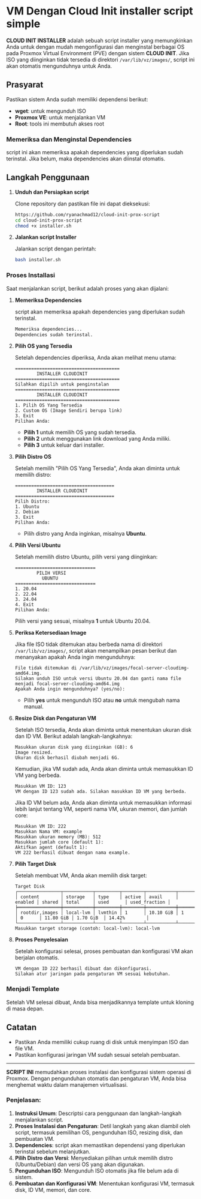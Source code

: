# VM Dengan Cloud Init installer script simple

**CLOUD INIT INSTALLER** adalah sebuah script installer yang memungkinkan Anda untuk dengan mudah mengonfigurasi dan menginstal berbagai OS pada Proxmox Virtual Environment (PVE) dengan sistem **CLOUD INIT**. Jika ISO yang diinginkan tidak tersedia di direktori `/var/lib/vz/images/`, script ini akan otomatis mengunduhnya untuk Anda.

## Prasyarat

Pastikan sistem Anda sudah memiliki dependensi berikut:
- **wget**: untuk mengunduh ISO
- **Proxmox VE**: untuk menjalankan VM
- **Root**: tools ini membutuh akses root

### Memeriksa dan Menginstal Dependencies
script ini akan memeriksa apakah dependencies yang diperlukan sudah terinstal. Jika belum, maka dependencies akan diinstal otomatis.

## Langkah Penggunaan

1. **Unduh dan Persiapkan script**
   
   Clone repository dan pastikan file ini dapat dieksekusi:
   ```bash
   https://github.com/ryanachmad12/cloud-init-prox-script
   cd cloud-init-prox-script
   chmod +x installer.sh
   ```

2. **Jalankan script Installer**
   
   Jalankan script dengan perintah:
   ```bash
   bash installer.sh
   ```

### Proses Installasi

Saat menjalankan script, berikut adalah proses yang akan dijalani:

1. **Memeriksa Dependencies**
   
   script akan memeriksa apakah dependencies yang diperlukan sudah terinstal.

   ```bash
   Memeriksa dependencies...
   Dependencies sudah terinstal.
   ```

2. **Pilih OS yang Tersedia**

   Setelah dependencies diperiksa, Anda akan melihat menu utama:

   ```
   =======================================
           INSTALLER CLOUDINIT
   =======================================
   Silahkan dipilih untuk penginstalan
   =======================================
           INSTALLER CLOUDINIT
   =======================================
   1. Pilih OS Yang Tersedia
   2. Custom OS (Image Sendiri berupa link)
   3. Exit
   Pilihan Anda: 
   ```

   - **Pilih 1** untuk memilih OS yang sudah tersedia.
   - **Pilih 2** untuk menggunakan link download yang Anda miliki.
   - **Pilih 3** untuk keluar dari installer.

3. **Pilih Distro OS**

   Setelah memilih "Pilih OS Yang Tersedia", Anda akan diminta untuk memilih distro:

   ```
   =====================================
           INSTALLER CLOUDINIT
   =====================================
   Pilih Distro:
   1. Ubuntu
   2. Debian
   3. Exit
   Pilihan Anda:
   ```

   - Pilih distro yang Anda inginkan, misalnya **Ubuntu**.

4. **Pilih Versi Ubuntu**

   Setelah memilih distro Ubuntu, pilih versi yang diinginkan:

   ```
   ==============================
           PILIH VERSI
             UBUNTU
   ==============================
   1. 20.04
   2. 22.04
   3. 24.04
   4. Exit
   Pilihan Anda:
   ```

   Pilih versi yang sesuai, misalnya **1** untuk Ubuntu 20.04.

5. **Periksa Ketersediaan Image**

   Jika file ISO tidak ditemukan atau berbeda nama di direktori `/var/lib/vz/images/`, script akan menampilkan pesan berikut dan menanyakan apakah Anda ingin mengunduhnya:

   ```
   File tidak ditemukan di /var/lib/vz/images/focal-server-cloudimg-amd64.img.
   Silakan unduh ISO untuk versi Ubuntu 20.04 dan ganti nama file menjadi focal-server-cloudimg-amd64.img
   Apakah Anda ingin mengunduhnya? (yes/no):
   ```

   - Pilih **yes** untuk mengunduh ISO atau **no** untuk mengubah nama manual.

6. **Resize Disk dan Pengaturan VM**

   Setelah ISO tersedia, Anda akan diminta untuk menentukan ukuran disk dan ID VM. Berikut adalah langkah-langkahnya:

   ```
   Masukkan ukuran disk yang diinginkan (GB): 6
   Image resized.
   Ukuran disk berhasil diubah menjadi 6G.
   ```

   Kemudian, jika VM sudah ada, Anda akan diminta untuk memasukkan ID VM yang berbeda.

   ```
   Masukkan VM ID: 123
   VM dengan ID 123 sudah ada. Silakan masukkan ID VM yang berbeda.
   ```

   Jika ID VM belum ada, Anda akan diminta untuk memasukkan informasi lebih lanjut tentang VM, seperti nama VM, ukuran memori, dan jumlah core:

   ```
   Masukkan VM ID: 222
   Masukkan Nama VM: example
   Masukkan ukuran memory (MB): 512
   Masukkan jumlah core (default 1): 
   Aktifkan agent (default 1): 
   VM 222 berhasil dibuat dengan nama example.
   ```

7. **Pilih Target Disk**

   Setelah membuat VM, Anda akan memilih disk target:

   ```
   Target Disk
   ┌────────────────┬───────────┬─────────┬────────┬───────────┬─────────┬────────┬───────────┬───────────┬───────────────┐
   │ content        │ storage   │ type    │ active │ avail     │ enabled │ shared │ total     │ used      │ used_fraction │
   ╞════════════════╪═══════════╪═════════╪════════╪═══════════╪═════════╪════════╪═══════════╪═══════════╪═══════════════╡
   │ rootdir,images │ local-lvm │ lvmthin │ 1      │ 10.10 GiB │ 1       │ 0      │ 11.80 GiB │ 1.70 GiB  │ 14.42%        │
   └────────────────┴───────────┴─────────┴────────┴───────────┴─────────┴────────┴───────────┴───────────┴───────────────┘
   Masukkan target storage (contoh: local-lvm): local-lvm 
   ```

8. **Proses Penyelesaian**

   Setelah konfigurasi selesai, proses pembuatan dan konfigurasi VM akan berjalan otomatis.

   ```
   VM dengan ID 222 berhasil dibuat dan dikonfigurasi.
   Silakan atur jaringan pada pengaturan VM sesuai kebutuhan.
   ```

### Menjadi Template

Setelah VM selesai dibuat, Anda bisa menjadikannya template untuk kloning di masa depan.

## Catatan

- Pastikan Anda memiliki cukup ruang di disk untuk menyimpan ISO dan file VM.
- Pastikan konfigurasi jaringan VM sudah sesuai setelah pembuatan.

---

**SCRIPT INI** memudahkan proses instalasi dan konfigurasi sistem operasi di Proxmox. Dengan pengunduhan otomatis dan pengaturan VM, Anda bisa menghemat waktu dalam manajemen virtualisasi.


### Penjelasan:
1. **Instruksi Umum**: Descriptsi cara penggunaan dan langkah-langkah menjalankan script.
2. **Proses Instalasi dan Pengaturan**: Detil langkah yang akan diambil oleh script, termasuk pemilihan OS, pengunduhan ISO, resizing disk, dan pembuatan VM.
3. **Dependencies**: script akan memastikan dependensi yang diperlukan terinstal sebelum melanjutkan.
4. **Pilih Distro dan Versi**: Menyediakan pilihan untuk memilih distro (Ubuntu/Debian) dan versi OS yang akan digunakan.
5. **Pengunduhan ISO**: Mengunduh ISO otomatis jika file belum ada di sistem.
6. **Pembuatan dan Konfigurasi VM**: Menentukan konfigurasi VM, termasuk disk, ID VM, memori, dan core.
